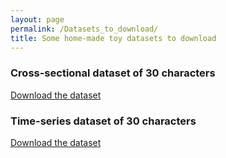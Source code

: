 ```yaml
---
layout: page 
permalink: /Datasets_to_download/
title: Some home-made toy datasets to download
---
```


### Cross-sectional dataset of 30 characters 
 
<a id="raw-url" href="https://github.com/fleurgaudfernau/fleurgaudfernau.github.io/raw/master/assets/img/characters.zip" download>Download the dataset</a>
 
### Time-series dataset of 30 characters 
 
<a id="raw-url" href="https://github.com/fleurgaudfernau/fleurgaudfernau.github.io/raw/master/assets/img/characters_.zip" download>Download the dataset</a>
